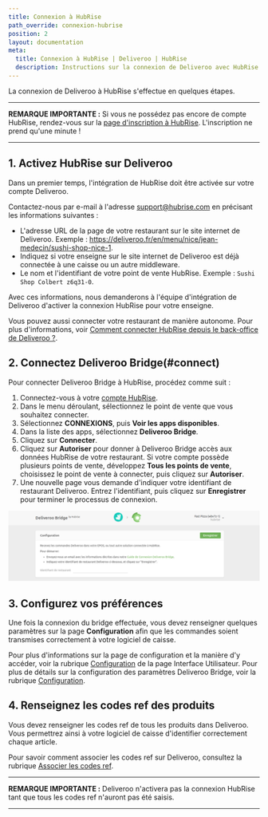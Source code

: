 ```yaml
---
title: Connexion à HubRise
path_override: connexion-hubrise
position: 2
layout: documentation
meta:
  title: Connexion à HubRise | Deliveroo | HubRise
  description: Instructions sur la connexion de Deliveroo avec HubRise pour que votre logiciel de caisse fonctionne avec d'autres applications comme un tout cohérent. Connectez vos applications et synchronisez vos données.
---
```


La connexion de Deliveroo à HubRise s'effectue en quelques étapes.

---

**REMARQUE IMPORTANTE :** Si vous ne possédez pas encore de compte HubRise, rendez-vous sur la [page d'inscription à HubRise](https://manager.hubrise.com/signup?locale=fr-FR). L'inscription ne prend qu'une minute !

---

## 1. Activez HubRise sur Deliveroo

Dans un premier temps, l'intégration de HubRise doit être activée sur votre compte Deliveroo.

Contactez-nous par e-mail à l'adresse support@hubrise.com en précisant les informations suivantes :

- L'adresse URL de la page de votre restaurant sur le site internet de Deliveroo. Exemple : https://deliveroo.fr/en/menu/nice/jean-medecin/sushi-shop-nice-1.
- Indiquez si votre enseigne sur le site internet de Deliveroo est déjà connectée à une caisse ou un autre middleware.
- Le nom et l'identifiant de votre point de vente HubRise. Exemple : `Sushi Shop Colbert z6q31-0`.

Avec ces informations, nous demanderons à l'équipe d'intégration de Deliveroo d'activer la connexion HubRise pour votre enseigne.

Vous pouvez aussi connecter votre restaurant de manière autonome. Pour plus d'informations, voir [Comment connecter HubRise depuis le back-office de Deliveroo ?](/apps/deliveroo/faqs/connect-from-deliveroo-back-office).

## 2. Connectez Deliveroo Bridge(#connect)

Pour connecter Deliveroo Bridge à HubRise, procédez comme suit :

1. Connectez-vous à votre [compte HubRise](https://manager.hubrise.com).
1. Dans le menu déroulant, sélectionnez le point de vente que vous souhaitez connecter.
1. Sélectionnez **CONNEXIONS**, puis **Voir les apps disponibles**.
1. Dans la liste des apps, sélectionnez **Deliveroo Bridge**.
1. Cliquez sur **Connecter**.
1. Cliquez sur **Autoriser** pour donner à Deliveroo Bridge accès aux données HubRise de votre restaurant. Si votre compte possède plusieurs points de vente, développez **Tous les points de vente**, choisissez le point de vente à connecter, puis cliquez sur **Autoriser**.
1. Une nouvelle page vous demande d'indiquer votre identifiant de restaurant Deliveroo. Entrez l'identifiant, puis cliquez sur **Enregistrer** pour terminer le processus de connexion.

![Identifiant de restaurant Deliveroo](./images/001-deliveroo-restaurant-id.png)

## 3. Configurez vos préférences

Une fois la connexion du bridge effectuée, vous devez renseigner quelques paramètres sur la page **Configuration** afin que les commandes soient transmises correctement à votre logiciel de caisse.

Pour plus d'informations sur la page de configuration et la manière d'y accéder, voir la rubrique [Configuration](/apps/deliveroo/user-interface#configuration) de la page Interface Utilisateur. Pour plus de détails sur la configuration des paramètres Deliveroo Bridge, voir la rubrique [Configuration](/apps/deliveroo/configuration).

## 4. Renseignez les codes ref des produits

Vous devez renseigner les codes ref de tous les produits dans Deliveroo. Vous permettrez ainsi à votre logiciel de caisse d'identifier correctement chaque article.

Pour savoir comment associer les codes ref sur Deliveroo, consultez la rubrique [Associer les codes ref](/apps/deliveroo/map-ref-codes).

---

**REMARQUE IMPORTANTE :** Deliveroo n'activera pas la connexion HubRise tant que tous les codes ref n'auront pas été saisis.

---
